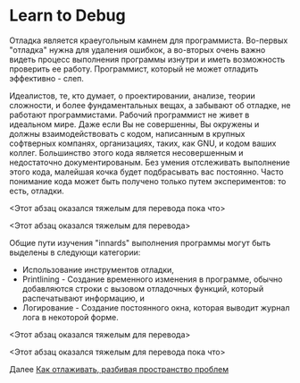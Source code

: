 # Learn to Debug
[//]: # (Version:1.0.0)
Отладка является краеугольным камнем для программиста. Во-первых "отладка" нужна для удаления ошибкок, а во-вторых очень важно видеть процесс выполнения программы изнутри и иметь возможность проверить ее работу. Программист, который не может отладить эффективно - слеп.

Идеалистов, те, кто думает, о проектировании, анализе, теории сложности, и более фундаментальных вещах, а забывают об отладке, не работают программистами. Рабочий программист не живет в идеальном мире. Даже если Вы не совершенны, Вы окружены и должны взаимодействовать с кодом, написанным в крупных софтверных компанях, организациях, таких, как GNU, и кодом ваших коллег. Большинство этого кода является несовершенным и недостаточно документированым. Без умения отслеживать выполнение этого кода, малейшая кочка будет подбрасывать вас постоянно. Часто понимание кода может быть получено только путем экспериментов: то есть, отладки.

<Этот абзац оказался тяжелым для перевода пока что>

<Этот абзац оказался тяжелым для перевода>

Общие пути изучения "innards" выполнения программы могут быть выделены в следующи категории:

- Использование инструментов отладки,
- Printlining - Создание временного изменения в программе, обычно добавляются строки с вызовом отладочных функций, который распечатывают информацию, и
- Логирование - Создание постоянного окна, которая выводит журнал лога в некоторой форме.

<Этот абзац оказался тяжелым для перевода>

<Этот абзац оказался тяжелым для перевода пока что>

Далее [Как отлаживать, разбивая пространство проблем](02-How-to-Debug-by-Splitting-the-Problem-Space.md)
